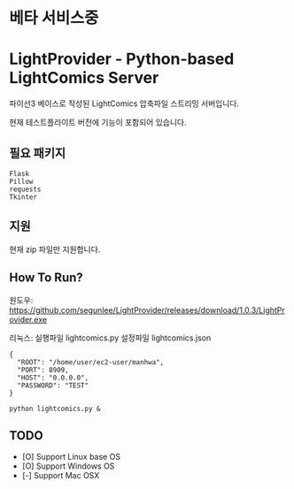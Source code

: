 # 베타 서비스중


# LightProvider - Python-based LightComics Server
파이선3 베이스로 작성된 LightComics 압축파일 스트리밍 서버입니다.

현재 테스트플라이트 버전에 기능이 포함되어 있습니다.




## 필요 패키지
```
Flask
Pillow
requests
Tkinter
```

## 지원
현재 zip 파일만 지원합니다.


## How To Run?

원도우: https://github.com/segunlee/LightProvider/releases/download/1.0.3/LightProvider.exe



리눅스:
실행파일 lightcomics.py
설정파일 lightcomics.json
```
{
  "ROOT": "/home/user/ec2-user/manhwa",
  "PORT": 8909,
  "HOST": "0.0.0.0",
  "PASSWORD": "TEST"
}
```

```
python lightcomics.py &
```


## TODO
- [O] Support Linux base OS 
- [O] Support Windows OS
- [-] Support Mac OSX

